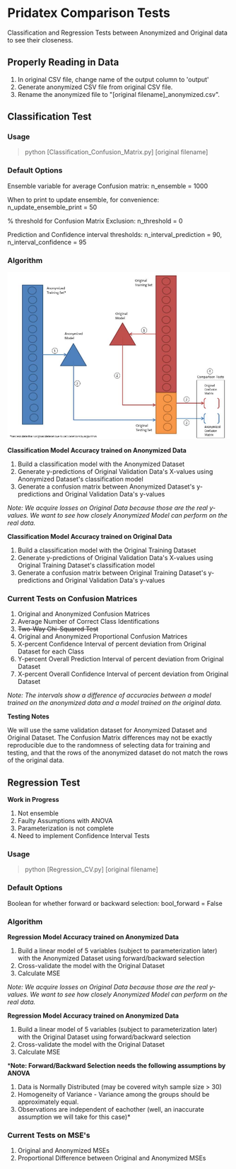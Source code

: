 # Pridatex Comparison Tests
Classification and Regression Tests between Anonymized and Original data to see their closeness.

## Properly Reading in Data
1. In original CSV file, change name of the output column to 'output'
2. Generate anonymized CSV file from original CSV file.
3. Rename the anonymized file to "[original filename]_anonymized.csv".

## Classification Test

### Usage
> python [Classification_Confusion_Matrix.py] [original filename]

### Default Options
Ensemble variable for average Confusion matrix: n_ensemble = 1000

When to print to update ensemble, for convenience: n_update_ensemble_print = 50

% threshold for Confusion Matrix Exclusion: n_threshold = 0

Prediction and Confidence interval thresholds: n_interval_prediction = 90, n_interval_confidence = 95

### Algorithm 

![Classification Testing](/images/Classification_Testing_Algorithm.jpg)

**Classification Model Accuracy trained on Anonymized Data**
1. Build a classification model with the Anonymized Dataset
2. Generate y-predictions of Original Validation Data's X-values using Anonymized Dataset's classification model
3. Generate a confusion matrix between Anonymized Dataset's y-predictions and Original Validation Data's y-values

*Note: We acquire losses on Original Data because those are the real y-values. 
       We want to see how closely Anonymized Model can perform on the real data.*

**Classification Model Accuracy trained on Original Data** 
1. Build a classification model with the Original Training Dataset
2. Generate y-predictions of Original Validation Data's X-values using Original Training Dataset's classification model
3. Generate a confusion matrix between Original Training Dataset's y-predictions and Original Validation Data's y-values

### Current Tests on Confusion Matrices
1. Original and Anonymized Confusion Matrices
2. Average Number of Correct Class Identifications
3. ~~Two-Way Chi-Squared Test~~
4. Original and Anonymized Proportional Confusion Matrices
5. X-percent Confidence Interval of percent deviation from Original Dataset for each Class
6. Y-percent Overall Prediction Interval of percent deviation from Original Dataset
7. X-percent Overall Confidence Interval of percent deviation from Original Dataset 

*Note: The intervals show a difference of accuracies between a model trained on the anonymized data and a model trained on the original data.*

**Testing Notes**

We will use the same validation dataset for Anonymized Dataset and Original Dataset. 
The Confusion Matrix differences may not be exactly reproducible due to the randomness of 
selecting data for training and testing, and that the rows of the anonymized dataset do not match 
the rows of the original data.

## Regression Test

**Work in Progress**
1. Not ensemble
2. Faulty Assumptions with ANOVA
3. Parameterization is not complete
4. Need to implement Confidence Interval Tests

### Usage
> python [Regression_CV.py] [original filename]

### Default Options
Boolean for whether forward or backward selection: bool_forward = False

### Algorithm 

**Regression Model Accuracy trained on Anonymized Data**
1. Build a linear model of 5 variables (subject to parameterization later) with the Anonymized Dataset using forward/backward selection
2. Cross-validate the model with the Original Dataset
3. Calculate MSE

*Note: We acquire losses on Original Data because those are the real y-values. 
       We want to see how closely Anonymized Model can perform on the real data.*

**Regression Model Accuracy trained on Anonymized Data**
1. Build a linear model of 5 variables (subject to parameterization later) with the Original Dataset using forward/backward selection
2. Cross-validate the model with the Original Dataset
3. Calculate MSE

***Note: Forward/Backward Selection needs the following assumptions by ANOVA**
1. Data is Normally Distributed (may be covered wityh sample size > 30)
2. Homogeneity of Variance - Variance among the groups should be approximately equal.
3. Observations are independent of eachother (well, an inaccurate assumption we will take for this case)*


### Current Tests on MSE's
1. Original and Anonymized MSEs
2. Proportional Difference between Original and Anonymized MSEs
